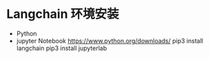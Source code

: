 # Langchain 环境安装
- Python
- jupyter Notebook
    https://www.python.org/downloads/
    pip3 install langchain
    pip3 install jupyterlab